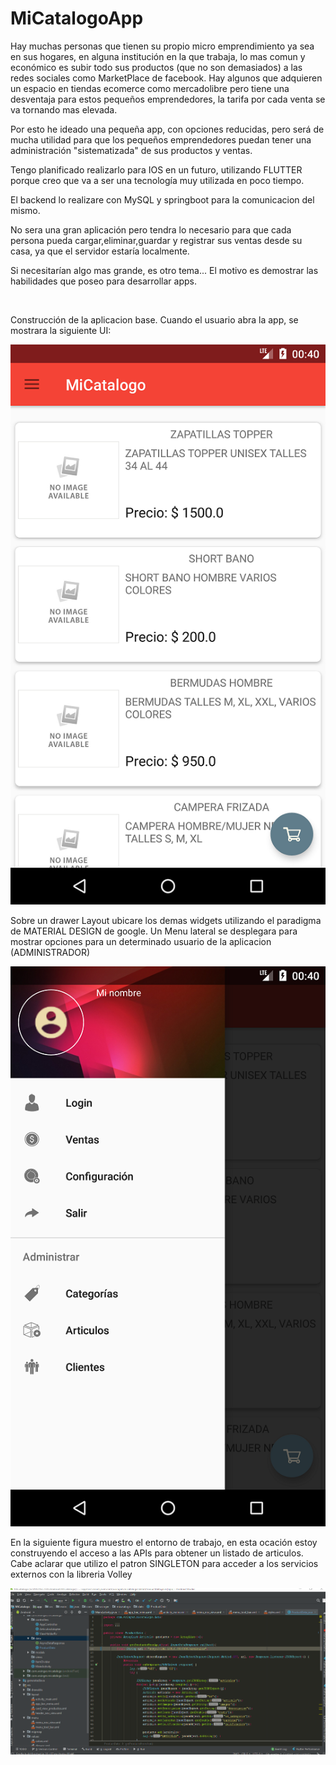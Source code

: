 # MiCatalogoApp

<p>Hay muchas personas que tienen su propio micro emprendimiento ya sea en sus hogares, en alguna institución en la que trabaja, lo mas comun y económico es subir todo sus productos (que no son demasiados) a las redes sociales como MarketPlace de facebook.
Hay algunos que adquieren un espacio en tiendas ecomerce como mercadolibre pero tiene una desventaja para estos pequeños emprendedores, la tarifa por cada venta se va tornando mas elevada.</p>
<p>
Por esto he ideado una pequeña app, con opciones reducidas, pero será de mucha utilidad para que los pequeños emprendedores puedan tener una administración "sistematizada" de sus productos y ventas.</p>
<p>Tengo planificado realizarlo para IOS en un futuro, utilizando FLUTTER porque creo que va a ser una tecnología muy utilizada en poco tiempo.</p>
<p>El backend lo realizare con MySQL y springboot para la comunicacion del mismo.</p>
<p>No sera una gran aplicación pero tendra lo necesario para que cada persona pueda cargar,eliminar,guardar y registrar sus ventas desde su casa, ya que el servidor estaría localmente.</p>
<p>Si necesitarían algo mas grande, es otro tema...
El motivo es demostrar las habilidades que poseo para desarrollar apps.</p>
<br/>
<p>Construcción de la aplicacion base. Cuando el usuario abra la app, se mostrara la siguiente UI: </p>
<img src="https://github.com/waltersinger/MiCatalogoApp/blob/master/images/MainScreen.png" title="Main Screen">
<p>Sobre un drawer Layout ubicare los demas widgets utilizando el paradigma de MATERIAL DESIGN de google. Un Menu lateral se desplegara para mostrar opciones para un determinado usuario de la aplicacion (ADMINISTRADOR) </p>

<img src="https://github.com/waltersinger/MiCatalogoApp/blob/master/images/MainMenu.png" title="Latteral draw box with a items for menu">

<p>En la siguiente figura muestro el entorno de trabajo, en esta ocación estoy construyendo el acceso a las APIs para obtener un listado de articulos. Cabe aclarar que utilizo el patron SINGLETON para acceder a los servicios externos con la libreria Volley </p>
<img src="https://github.com/waltersinger/MiCatalogoApp/blob/master/images/WORKING%20WITH%20APPIS.png" title="Building the API controller">
